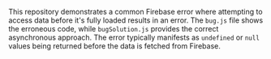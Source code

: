 This repository demonstrates a common Firebase error where attempting to access data before it's fully loaded results in an error. The `bug.js` file shows the erroneous code, while `bugSolution.js` provides the correct asynchronous approach.  The error typically manifests as `undefined` or `null` values being returned before the data is fetched from Firebase.